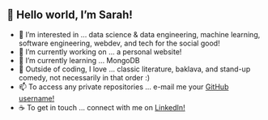 ## 👋 Hello world, I’m Sarah!
- 👀 I’m interested in ... data science & data engineering, machine learning, software engineering, webdev, and tech for the social good!
- 🔭 I’m currently working on ... a personal website!
- 🌱 I’m currently learning ... MongoDB
- 💞️ Outside of coding, I love ... classic literature, baklava, and stand-up comedy, not necessarily in that order :)
- 📫 To access any private repositories ... e-mail me your [GitHub username!](mailto:sg110@wellesley.edu?subject=Test)
- ☕ To get in touch ... connect with me on [LinkedIn!](https://www.linkedin.com/in/sarahhayounggoldman/)
